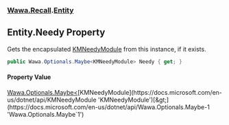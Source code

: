 ### [Wawa.Recall](Wawa.Recall.md 'Wawa.Recall').[Entity](Entity.md 'Wawa.Recall.Entity')

## Entity.Needy Property

Gets the encapsulated [KMNeedyModule](https://docs.microsoft.com/en-us/dotnet/api/KMNeedyModule 'KMNeedyModule') from this instance, if it exists.

```csharp
public Wawa.Optionals.Maybe<KMNeedyModule> Needy { get; }
```

#### Property Value
[Wawa.Optionals.Maybe&lt;](https://docs.microsoft.com/en-us/dotnet/api/Wawa.Optionals.Maybe-1 'Wawa.Optionals.Maybe`1')[KMNeedyModule](https://docs.microsoft.com/en-us/dotnet/api/KMNeedyModule 'KMNeedyModule')[&gt;](https://docs.microsoft.com/en-us/dotnet/api/Wawa.Optionals.Maybe-1 'Wawa.Optionals.Maybe`1')